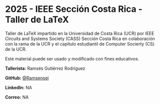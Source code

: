 # **2025 - IEEE Sección Costa Rica - Taller de LaTeX**

Taller de LaTeX impartido en la Universidad de Costa Rica (UCR) por IEEE Circuits and Systems Society (CASS) Sección Costa Rica en colaboración con la rama de la UCR y el capítulo estudiantil de Computer Socierty (CS) de la UCR.

Este material puede ser usado y modificado con fines educativos.

**Tallerista:** Ramsés Gutiérrez Rodríguez

**GitHub:** [@Ramsensei](https://github.com/Ramsensei)

**LinkedIn:** NA

**Correo:** NA
